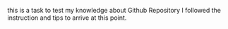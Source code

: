 this is a task to test my knowledge about Github Repository
I followed the instruction and tips to arrive at this point.
